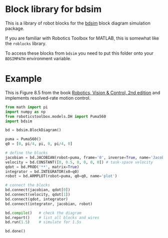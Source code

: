 # Block library for bdsim

This is a library of robot blocks for the [bdsim](https://github.com/petercorke/bdsim) block
diagram simulation package.

If you are familiar with Robotics Toolbox for MATLAB, this is somewhat like
the `roblocks` library.

To access these blocks from `bdsim` you need to put this folder onto your
`BDSIMPATH` environment variable.

# Example

This is Figure 8.5 from the book [Robotics, Vision & Control, 2nd edition](https://petercorke.com/rvc/home/)
and implements resolved-rate motion control.

```python
from math import pi
import numpy as np
from roboticstoolbox.models.DH import Puma560
import bdsim

bd = bdsim.BlockDiagram()

puma = Puma560()
q0 = [0, pi/4, pi, 0, pi/4, 0]

# define the blocks
jacobian = bd.JACOBIAN(robot=puma, frame='0', inverse=True, name='Jacobian')
velocity = bd.CONSTANT([0, 0.5, 0, 0, 0, 0]) # task-space velocity
qdot = bd.PROD('**', matrix=True)
integrator = bd.INTEGRATOR(x0=q0)
robot = bd.ARMPLOT(robot=puma, q0=q0, name='plot')

# connect the blocks
bd.connect(jacobian, qdot[0])
bd.connect(velocity, qdot[1])
bd.connect(qdot, integrator)
bd.connect(integrator, jacobian, robot)

bd.compile()   # check the diagram
bd.report()    # list all blocks and wires
bd.run(1.5)    # simulate for 1.5s

bd.done()
```
